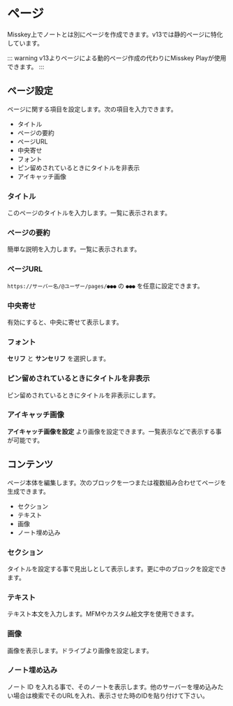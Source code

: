 # ページ

Misskey上でノートとは別にページを作成できます。v13では静的ページに特化しています。

::: warning
v13よりページによる動的ページ作成の代わりにMisskey Playが使用できます。
:::

## ページ設定

ページに関する項目を設定します。次の項目を入力できます。

- タイトル
- ページの要約
- ページURL
- 中央寄せ
- フォント
- ピン留めされているときにタイトルを非表示
- アイキャッチ画像

### タイトル
このページのタイトルを入力します。一覧に表示されます。

### ページの要約
簡単な説明を入力します。一覧に表示されます。

### ページURL
`https://サーバー名/@ユーザー/pages/●●●` の `●●●` を任意に設定できます。

### 中央寄せ
有効にすると、中央に寄せて表示します。

### フォント
**セリフ** と **サンセリフ** を選択します。

### ピン留めされているときにタイトルを非表示
ピン留めされているときにタイトルを非表示にします。

### アイキャッチ画像
**アイキャッチ画像を設定** より画像を設定できます。一覧表示などで表示する事が可能です。

## コンテンツ

ページ本体を編集します。次のブロックを一つまたは複数組み合わせてページを生成できます。

- セクション
- テキスト
- 画像
- ノート埋め込み

### セクション

タイトルを設定する事で見出しとして表示します。更に中のブロックを設定できます。

### テキスト

テキスト本文を入力します。MFMやカスタム絵文字を使用できます。

### 画像

画像を表示します。ドライブより画像を設定します。

### ノート埋め込み

ノート ID を入れる事で、そのノートを表示します。他のサーバーを埋め込みたい場合は検索でそのURLを入れ、表示させた時のIDを貼り付けて下さい。
